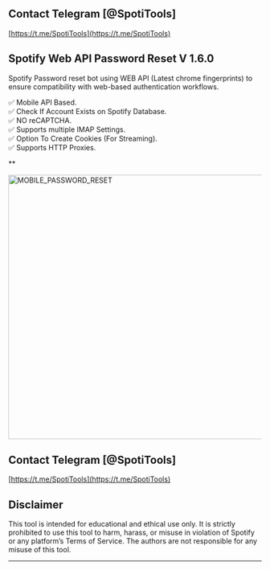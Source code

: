 ## Contact Telegram [@SpotiTools]

[https://t.me/SpotiTools](https://t.me/SpotiTools)

## Spotify Web API Password Reset V 1.6.0
Spotify Password reset bot using WEB API (Latest chrome fingerprints) to ensure  compatibility with web-based authentication workflows.

:white_check_mark:  Mobile API Based.  
:white_check_mark:  Check If Account Exists on Spotify Database.  
:white_check_mark:  NO reCAPTCHA.  
:white_check_mark:  Supports multiple IMAP Settings.  
:white_check_mark:  Option To Create Cookies (For Streaming).  
:white_check_mark:  Supports HTTP Proxies.  

**

<img width="990" height="526" alt="MOBILE_PASSWORD_RESET" src="https://github.com/user-attachments/assets/e8b9b5c7-69b8-47ef-8d87-22b4613922df" />


## Contact Telegram [@SpotiTools]

[https://t.me/SpotiTools](https://t.me/SpotiTools)

## Disclaimer

This tool is intended for educational and ethical use only. It is strictly prohibited to use this tool to harm, harass, or misuse in violation of Spotify or any platform’s Terms of Service. The authors are not responsible for any misuse of this tool.

---

